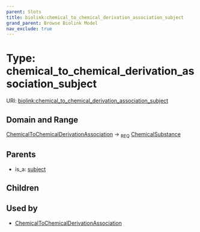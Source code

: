 ```yaml
---
parent: Slots
title: biolink:chemical_to_chemical_derivation_association_subject
grand_parent: Browse Biolink Model
nav_exclude: true
---
```


# Type: chemical_to_chemical_derivation_association_subject




URI: [biolink:chemical_to_chemical_derivation_association_subject](https://w3id.org/biolink/vocab/chemical_to_chemical_derivation_association_subject)

## Domain and Range

[ChemicalToChemicalDerivationAssociation](ChemicalToChemicalDerivationAssociation.md) ->  <sub>REQ</sub> [ChemicalSubstance](ChemicalSubstance.md)

## Parents

 *  is_a: [subject](subject.md)

## Children


## Used by

 * [ChemicalToChemicalDerivationAssociation](ChemicalToChemicalDerivationAssociation.md)
